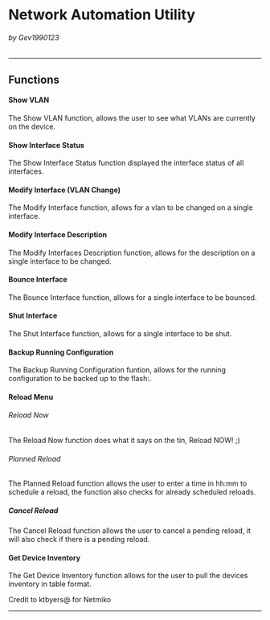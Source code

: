 # Network Automation Utility
###### by Gev1990123

-------
## Functions
#### Show VLAN
The Show VLAN function, allows the user to see what VLANs are currently on the device.

#### Show Interface Status
The Show Interface Status function displayed the interface status of all interfaces.

#### Modify Interface (VLAN Change)
The Modify Interface function, allows for a vlan to be changed on a single interface.

#### Modify Interface Description
The Modify Interfaces Description function, allows for the description on a single interface to be changed.

#### Bounce Interface
The Bounce Interface function, allows for a single interface to be bounced.

#### Shut Interface
The Shut Interface function, allows for a single interface to be shut.

#### Backup Running Configuration
The Backup Running Configuration funtion, allows for the running configuration to be backed up to the flash:. 

#### Reload Menu
###### Reload Now
The Reload Now function does what it says on the tin, Reload NOW! ;) 

###### Planned Reload
The Planned Reload function allows the user to enter a time in hh:mm to schedule a reload, the function also checks for already scheduled reloads. 

##### Cancel Reload
The Cancel Reload function allows the user to cancel a pending reload, it will also check if there is a pending reload. 

#### Get Device Inventory
The Get Device Inventory function allows for the user to pull the devices inventory in table format.  


Credit to ktbyers@ for Netmiko


------